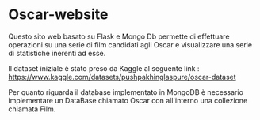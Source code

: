 # Oscar-website

Questo sito web basato su Flask e Mongo Db permette di effettuare operazioni su una serie di film candidati agli Oscar e visualizzare una serie di statistiche inerenti ad esse.

Il dataset iniziale è stato preso da Kaggle al seguente link :
https://www.kaggle.com/datasets/pushpakhinglaspure/oscar-dataset

Per quanto riguarda il database implementato in MongoDB è necessario implementare un DataBase chiamato Oscar con all'interno una collezione chiamata Film.

